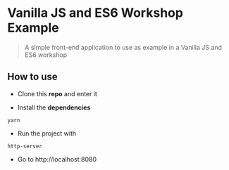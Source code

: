 # Vanilla JS and ES6 Workshop Example

> A simple front-end application to use as example in a Vanilla JS and ES6 workshop

## How to use

- Clone this **repo** and enter it

- Install the **dependencies**

```
yarn
```

- Run the project with

```
http-server
```

- Go to http://localhost:8080
